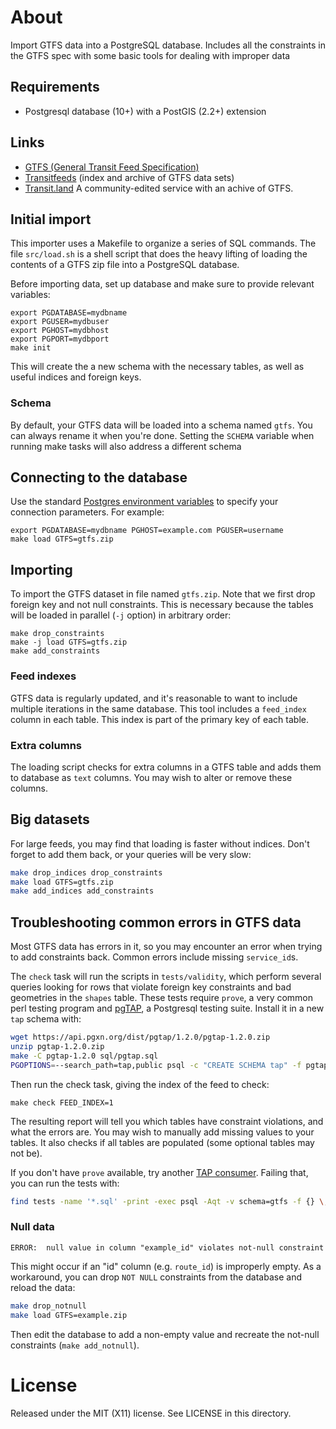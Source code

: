 # About

Import GTFS data into a PostgreSQL database. Includes all the constraints in the GTFS spec with some basic tools for dealing with improper data

## Requirements

* Postgresql database (10+) with a PostGIS (2.2+) extension

## Links

* [GTFS (General Transit Feed Specification)](https://gtfs.org/reference/static)
* [Transitfeeds](http://transitfeeds.com) (index and archive of GTFS data sets)
* [Transit.land](http://transit.land) A community-edited service with an achive of GTFS.

## Initial import

This importer uses a Makefile to organize a series of SQL commands. The file `src/load.sh` is a shell script that does the heavy lifting of loading the contents of a GTFS zip file into a PostgreSQL database.

Before importing data, set up database and make sure to provide relevant variables:
```
export PGDATABASE=mydbname
export PGUSER=mydbuser
export PGHOST=mydbhost
export PGPORT=mydbport
make init
```
This will create the a new schema with the necessary tables, as well as useful indices and foreign keys.

### Schema

By default, your GTFS data will be loaded into a schema named `gtfs`. You can always rename it when you're done. Setting the `SCHEMA` variable when running make tasks will also address a different schema

## Connecting to the database

Use the standard [Postgres environment variables](https://www.postgresql.org/docs/current/static/libpq-envars.html) to specify your connection parameters. For example:
````
export PGDATABASE=mydbname PGHOST=example.com PGUSER=username
make load GTFS=gtfs.zip
````

## Importing

To import the GTFS dataset in file named `gtfs.zip`. Note that we first drop foreign key and not null constraints. This is necessary because the tables will be loaded in parallel (`-j` option) in arbitrary order:
````
make drop_constraints
make -j load GTFS=gtfs.zip
make add_constraints
````

### Feed indexes

GTFS data is regularly updated, and it's reasonable to want to include multiple iterations in the same database. This tool includes a `feed_index` column in each table. This index is part of the primary key of each table.

### Extra columns

The loading script checks for extra columns in a GTFS table and adds them to database as `text` columns. You may wish to alter or remove these columns.

## Big datasets

For large feeds, you may find that loading is faster without indices. Don't forget to add them back, or your queries will be very slow:
```bash
make drop_indices drop_constraints
make load GTFS=gtfs.zip
make add_indices add_constraints
```

## Troubleshooting common errors in GTFS data

Most GTFS data has errors in it, so you may encounter an error when trying to add constraints back. Common errors include missing `service_id`s. 

The `check` task will run the scripts in `tests/validity`, which perform several queries looking for rows that violate foreign key constraints and bad geometries in the `shapes` table. These tests require `prove`, a very common perl testing program and [pgTAP](https://pgtap.org), a Postgresql testing suite. Install it in a new `tap` schema with:
```bash
wget https://api.pgxn.org/dist/pgtap/1.2.0/pgtap-1.2.0.zip
unzip pgtap-1.2.0.zip
make -C pgtap-1.2.0 sql/pgtap.sql
PGOPTIONS=--search_path=tap,public psql -c "CREATE SCHEMA tap" -f pgtap-1.2.0/sql/pgtap.sql
```
Then run the check task, giving the index of the feed to check:
```
make check FEED_INDEX=1
```

The resulting report will tell you which tables have constraint violations, and what the errors are. You may wish to manually add missing values to your tables. It also checks if all tables are populated (some optional tables may not be).

If you don't have `prove` available, try another [TAP consumer](http://testanything.org/consumers.html). Failing that, you can run the tests with:
```bash
find tests -name '*.sql' -print -exec psql -Aqt -v schema=gtfs -f {} \;
```

### Null data
```
ERROR:  null value in column "example_id" violates not-null constraint
```
This might occur if an "id" column (e.g. `route_id`) is improperly empty. As a workaround, you can drop `NOT NULL` constraints from the database and reload the data:
```bash
make drop_notnull
make load GTFS=example.zip
```
Then edit the database to add a non-empty value and recreate the not-null constraints (`make add_notnull`).

# License
Released under the MIT (X11) license. See LICENSE in this directory.
